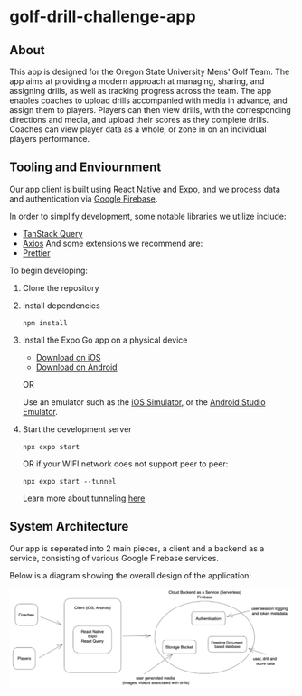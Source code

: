 # golf-drill-challenge-app

## About
This app is designed for the Oregon State University Mens' Golf Team. The app aims at providing a modern approach at managing, sharing, and assigning drills, as well as tracking progress across the team. The app enables coaches to upload drills accompanied with media in advance, and assign them to players. Players can then view drills, with the corresponding directions and media, and upload their scores as they complete drills. Coaches can view player data as a whole, or zone in on an individual players performance.

## Tooling and Enviournment

Our app client is built using [React Native](https://reactnative.dev) and [Expo](https://expo.dev), and we process data and authentication via [Google Firebase](https://firebase.google.com).

In order to simplify development, some notable libraries we utilize include:
- [TanStack Query](https://tanstack.com/query/latest)
- [Axios](https://axios-http.com)
And some extensions we recommend are:
- [Prettier](https://prettier.io)

To begin developing:
1. Clone the repository
2. Install dependencies
   ```
   npm install
   ```
3. Install the Expo Go app on a physical device
   - [Download on iOS](https://apps.apple.com/us/app/expo-go/id982107779)
   - [Download on Android](https://play.google.com/store/apps/details?id=host.exp.exponent&hl=en_US&gl=US)

   OR

   Use an emulator such as the [iOS Simulator](https://docs.expo.dev/workflow/ios-simulator/), or the [Android Studio Emulator](https://docs.expo.dev/workflow/android-studio-emulator/).


4. Start the development server
   ```
   npx expo start
   ```

   OR if your WIFI network does not support peer to peer:
   ```
   npx expo start --tunnel
   ```
   Learn more about tunneling [here](https://docs.expo.dev/more/expo-cli/?redirected#tunneling)

## System Architecture
Our app is seperated into 2 main pieces, a client and a backend as a service, consisting of various Google Firebase services.

Below is a diagram showing the overall design of the application:

![system architecture](docs/system_arch.png)